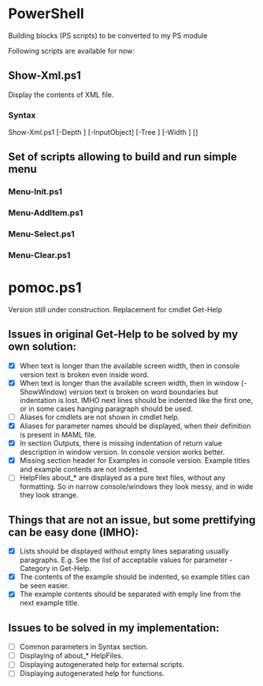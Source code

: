 # PowerShell

Building blocks (PS scripts) to be converted to my PS module


Following scripts are available for now:

## Show-Xml.ps1

Display the contents of XML file.

### Syntax

Show-Xml.ps1 [-Depth <Int32>] [-InputObject] <PSObject> [-Tree <String>] [-Width <Int32>] [<CommonParameters>]


## Set of scripts allowing to build and run simple menu

### Menu-Init.ps1

### Menu-AddItem.ps1

### Menu-Select.ps1

### Menu-Clear.ps1


# pomoc.ps1

Version still under construction. Replacement for cmdlet Get-Help

## Issues in original Get-Help to be solved by my own solution:

- [X] When text is longer than the available screen width, then in console version text is broken even inside word.
- [X] When text is longer than the available screen width, then in window (-ShowWindow) version text is broken on word boundaries but indentation is lost. IMHO next lines should be indented like the first one, or in some cases hanging paragraph should be used.
- [ ] Aliases for cmdlets are not shown in cmdlet help.
- [X] Aliases for parameter names should be displayed, when their definition is present in MAML file.
- [X] In section Outputs, there is missing indentation of return value description in window version. In console version works better.
- [X] Missing section header for Examples in console version. Example titles and example contents are not indented.
- [ ] HelpFiles about_* are displayed as a pure text files, without any formatting. So in narrow console/windows they look messy, and in wide they look strange.

## Things that are not an issue, but some prettifying can be easy done (IMHO):

- [X] Lists should be displayed without empty lines separating usually paragraphs. E.g. See the list of acceptable values for parameter -Category in Get-Help.
- [X] The contents of the example should be indented, so example titles can be seen easier.
- [X] The example contents should be separated with emply line from the next example title.

## Issues to be solved in my implementation:
- [ ] Common parameters in Syntax section.
- [ ] Displaying of about_* HelpFiles.
- [ ] Displaying autogenerated help for external scripts.
- [ ] Displaying autogenerated help for functions.

